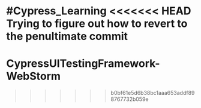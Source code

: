 #Cypress_Learning
<<<<<<< HEAD
Trying to figure out how to revert to the penultimate commit
=======
# CypressUITestingFramework-WebStorm
>>>>>>> b0bf61e5d6b38bc1aaa653addf898767732b059e
